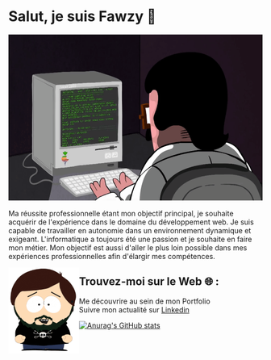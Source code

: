 <h1>Salut, je suis Fawzy 👋</h1>

<img src="giphy.gif" alt="gif" height="329" width="1000"/>

<div>
  <p>
   Ma réussite professionnelle étant mon objectif principal, je souhaite acquérir de l'expérience dans le domaine du développement web. Je suis capable de    travailler en autonomie dans un environnement dynamique et exigeant. L'informatique a toujours été une passion et je souhaite en faire mon métier. Mon      objectif est aussi d'aller le plus loin possible dans mes expériences professionnelles afin d'élargir mes compétences.
  </p>

<img align="left"  src="avatar.png" alt="avatar" height="170" width="140"/>
<h2>Trouvez-moi sur le Web 🌐 :</h2>
 <ul>
  <li>Me découvrire au sein de mon </a>Portfolio</a></li>
  <li>Suivre mon actualité sur <a href="https://www.linkedin.com/in/fawzy-elsam-b18040150/" >Linkedin</a></li>
</ul>

[![Anurag's GitHub stats](https://github-readme-stats.vercel.app/api?username=fawzy20&show_icons=true&theme=radical)](https://github.com/anuraghazra/github-readme-stats)
